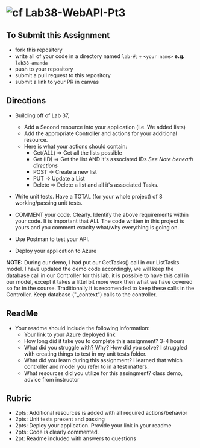 ![cf](http://i.imgur.com/7v5ASc8.png) Lab38-WebAPI-Pt3
=====================================

## To Submit this Assignment
- fork this repository
- write all of your code in a directory named `lab-#`; + `<your name>` **e.g.** `lab38-amanda`
- push to your repository
- submit a pull request to this repository
- submit a link to your PR in canvas

## Directions 
- Building off of Lab 37, 
  - Add a Second resource into your application (i.e. We added lists)
  - Add the appropriate Controller and actions for your additional resource. 
  - Here is what your actions should contain:
    - Get(ALL) => Get all the lists possible
    - Get (ID) => Get the list AND it's associated IDs *See Note beneath directions*
    - POST => Create a new list
    - PUT => Update a List
    - Delete => Delete a list and all it's associated Tasks.
    
 - Write unit tests. Have a TOTAL (for your whole project) of 8 working/passing unit tests. 
-  COMMENT your code. Clearly. Identify the above requirements within your code. It is important that ALL The code written in this project is yours and you comment exaclty what/why everything is going on. 
- Use Postman to test your API.
- Deploy your application to Azure

**NOTE:** During our demo, I had put our GetTasks() call in our ListTasks model. I have updated the demo code accordingly, we will keep the database call in our Controller for this lab. it is possible to have this call in our model, except it takes a littel bit more work then what we have covered so far in the course. Traditionally it is recomended to keep these calls in the Controller. Keep database ("_context") calls to the controller. 

## ReadMe
- Your readme should include the following information:
  - Your link to your Azure deployed link
  - How long did it take you to complete this assignment? 3-4 hours
  - What did you struggle with? Why? How did you solve? I struggled with creating things to test in my unit tests folder.
  - What did you learn during this assignment? I learned that which controller and model you refer to in a test matters.
  - What resources did you utilize for this assingment? class demo, advice from instructor

## Rubric
- 2pts: Additional resources is added with all required actions/behavior
- 2pts: Unit tests present and passing
- 2pts: Deploy your application. Provide your link in your readme
- 2pts: Code is clearly commented.
- 2pt: Readme included with answers to questions
